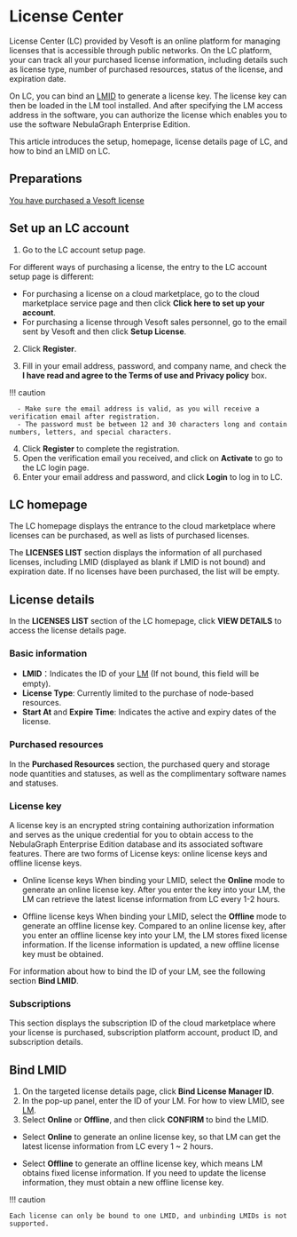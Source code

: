 # License Center

License Center (LC) provided by Vesoft is an online platform for managing licenses that is accessible through public networks. On the LC platform, your can track all your purchased license information, including details such as license type, number of purchased resources, status of the license, and expiration date. 

On LC, you can bind an [LMID](3.license-manager.md) to generate a license key. The license key can then be loaded in the LM tool installed. And after specifying the LM access address in the software, you can authorize the license which enables you to use the software NebulaGraph Enterprise Edition.

This article introduces the setup, homepage, license details page of LC, and how to bind an LMID on LC.

## Preparations

[You have purchased a Vesoft license](../3.purchase-license.md)

## Set up an LC account

1. Go to the LC account setup page.
  
  For different ways of purchasing a license, the entry to the LC account setup page is different:
  - For purchasing a license on a cloud marketplace, go to the cloud marketplace service page and then click **Click here to set up your account**. 
  - For purchasing a license through Vesoft sales personnel, go to the email sent by Vesoft and then click **Setup License**.

2. Click **Register**.
   
3. Fill in your email address, password, and company name, and check the **I have read and agree to the Terms of use and Privacy policy** box.
   
  !!! caution

      - Make sure the email address is valid, as you will receive a verification email after registration.
      - The password must be between 12 and 30 characters long and contain numbers, letters, and special characters.
  
4. Click **Register** to complete the registration.
5. Open the verification email you received, and click on **Activate** to go to the LC login page.
6. Enter your email address and password, and click **Login** to log in to LC.

## LC homepage

The LC homepage displays the entrance to the cloud marketplace where licenses can be purchased, as well as lists of purchased licenses.

The **LICENSES LIST** section displays the information of all purchased licenses, including LMID (displayed as blank if LMID is not bound) and expiration date. If no licenses have been purchased, the list will be empty.

## License details

In the **LICENSES LIST** section of the LC homepage, click **VIEW DETAILS** to access the license details page. 

### Basic information

- **LMID**：Indicates the ID of your [LM](3.license-manager.md) (If not bound, this field will be empty).
- **License Type**: Currently limited to the purchase of node-based resources.
- **Start At** and **Expire Time**: Indicates the active and expiry dates of the license.

### Purchased resources

In the **Purchased Resources** section, the purchased query and storage node quantities and statuses, as well as the complimentary software names and statuses.

### License key

A license key is an encrypted string containing authorization information and serves as the unique credential for you to obtain access to the NebulaGraph Enterprise Edition database and its associated software features. There are two forms of License keys: online license keys and offline license keys.

- Online license keys
  When binding your LMID, select the **Online** mode to generate an online license key. After you enter the key into your LM, the LM can retrieve the latest license information from LC every 1-2 hours.

- Offline license keys
  When binding your LMID, select the **Offline** mode to generate an offline license key.  Compared to an online license key, after you enter an offline license key into your LM, the LM stores fixed license information. If the license information is updated, a new offline license key must be obtained.

For information about how to bind the ID of your LM, see the following section **Bind LMID**.

### Subscriptions

This section displays the subscription ID of the cloud marketplace where your license is purchased, subscription platform account, product ID, and subscription details.

## Bind LMID

1. On the targeted license details page, click **Bind License Manager ID**.
2. In the pop-up panel, enter the ID of your LM. For how to view LMID, see [LM](3.license-manager.md).
3. Select **Online** or **Offline**, and then click **CONFIRM** to bind the LMID.
   
  - Select **Online** to generate an online license key, so that LM can get the latest license information from LC every 1 ~ 2 hours.
  
  - Select **Offline** to generate an offline license key, which means LM obtains fixed license information. If you need to update the license information, they must obtain a new offline license key.

!!! caution

    Each license can only be bound to one LMID, and unbinding LMIDs is not supported.



